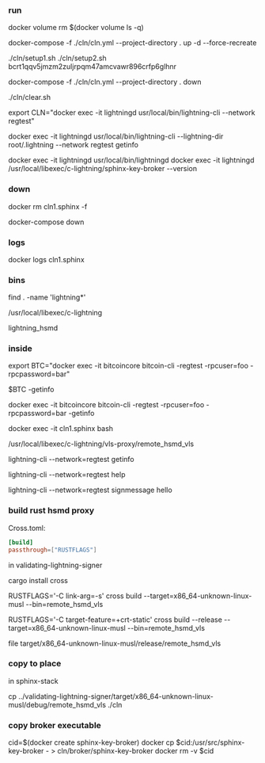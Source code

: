 
### run

docker volume rm $(docker volume ls -q)

docker-compose -f ./cln/cln.yml --project-directory . up -d --force-recreate

./cln/setup1.sh
./cln/setup2.sh bcrt1qqv5jmzm2zuljrpqm47amcvawr896crfp6glhnr

docker-compose -f ./cln/cln.yml --project-directory . down

./cln/clear.sh

export CLN="docker exec -it lightningd usr/local/bin/lightning-cli --network regtest"

docker exec -it lightningd usr/local/bin/lightning-cli --lightning-dir root/.lightning --network regtest getinfo

docker exec -it lightningd usr/local/bin/lightningd 
docker exec -it lightningd /usr/local/libexec/c-lightning/sphinx-key-broker --version

### down

docker rm cln1.sphinx -f

docker-compose down

### logs

docker logs cln1.sphinx

### bins

find . -name 'lightning*'

/usr/local/libexec/c-lightning

lightning_hsmd

### inside 

export BTC="docker exec -it bitcoincore bitcoin-cli -regtest -rpcuser=foo -rpcpassword=bar"

$BTC -getinfo

docker exec -it bitcoincore bitcoin-cli -regtest -rpcuser=foo -rpcpassword=bar -getinfo

docker exec -it cln1.sphinx bash

/usr/local/libexec/c-lightning/vls-proxy/remote_hsmd_vls

lightning-cli --network=regtest getinfo

lightning-cli --network=regtest help

lightning-cli --network=regtest signmessage hello

### build rust hsmd proxy

Cross.toml:
```toml
[build]
passthrough=["RUSTFLAGS"]
```

in validating-lightning-signer

cargo install cross

RUSTFLAGS='-C link-arg=-s' cross build --target=x86_64-unknown-linux-musl --bin=remote_hsmd_vls

RUSTFLAGS='-C target-feature=+crt-static' cross build --release --target=x86_64-unknown-linux-musl --bin=remote_hsmd_vls

file target/x86_64-unknown-linux-musl/release/remote_hsmd_vls

### copy to place

in sphinx-stack

cp ../validating-lightning-signer/target/x86_64-unknown-linux-musl/debug/remote_hsmd_vls ./cln

### copy broker executable 

cid=$(docker create sphinx-key-broker)
docker cp $cid:/usr/src/sphinx-key-broker - > cln/broker/sphinx-key-broker
docker rm -v $cid





